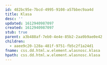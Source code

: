 ```yaml
---
id: 482bc95e-7bcd-4995-9108-a57bbec9aa4d
title: Klasa
desc: ''
updated: 1612940987097
created: 1612940987097
stub: true
parent: a3b488af-7eb0-4e4e-85b2-2aa9b9ae0e42
children:
  - aaee9c20-128a-481f-9751-fb5c2f1a24d1
fname: css.dd.html.w.element.wlasnosc.klasa
hpath: css.dd.html.w.element.wlasnosc.klasa
---
```




